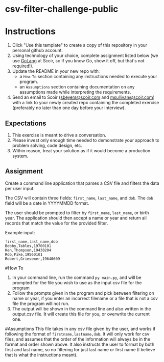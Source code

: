 # csv-filter-challenge-public
# Instructions
1. Click "Use this template" to create a copy of this repository in your personal github account.  
1. Using technology of your choice, complete assignment listed below (we use [GoLang](https://go.dev/) at Scoir, so if you know Go, show it off, but that's not required!).
1. Update the README in your new repo with:
    * a `How-To` section containing any instructions needed to execute your program.
    * an `Assumptions` section containing documentation on any assumptions made while interpreting the requirements.
1. Send an email to Scoir (sbeyers@scoir.com and msullivan@scoir.com) with a link to your newly created repo containing the completed exercise (preferably no later than one day before your interview).

## Expectations
1. This exercise is meant to drive a conversation. 
1. Please invest only enough time needed to demonstrate your approach to problem solving, code design, etc.
1. Within reason, treat your solution as if it would become a production system.

## Assignment
Create a command line application that parses a CSV file and filters the data per user input.

The CSV will contain three fields: `first_name`, `last_name`, and `dob`. The `dob` field will be a date in YYYYMMDD format.

The user should be prompted to filter by `first_name`, `last_name`, or birth year. The application should then accept a name or year and return all records that match the value for the provided filter. 

Example input:
```
first_name,last_name,dob
Bobby,Tables,19700101
Ken,Thompson,19430204
Rob,Pike,19560101
Robert,Griesemer,19640609
```
#How To
1. In your command line, run the command `py main.py`, and will be prompted for the file you wish to use as the input csv file for the program
2. Follow the prompts given in the program and pick between filtering on name or year, if you enter an incorrect filename or a file that is not a csv file the program will not run.
3. The output will be shown in the command line and also written in the output.csv file. It will create this file for you, or overwrite the current one.

#Assumptions
This file takes in any csv file given by the user, and works if following the format of `firstname,lastname,dob`. It will only work for csv files, and assumes that the order of the information will always be in the format and order shown above. It also instructs the user to format by both first and last name, so no filtering for just last name or first name (I believe that is what the instructions meant).
